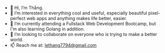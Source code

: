 - 👋 Hi, I’m Thắng.
- 👀 I’m interested in everything cool and useful, especially beautiful pixel-perfect web apps and anything makes life better, easier.
- 🌱 I’m currently attending a Fullstack Web Development Bootcamp, but I'm also learning Golang in addition.
- 💞️ I’m looking to collaborate on everyone who is trying to make a better world. 
- 📫 Reach me at: lethang7794@gmail.com
